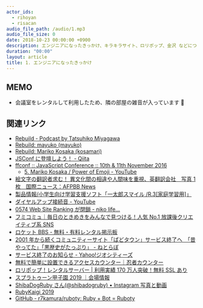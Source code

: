 ```yaml
---
actor_ids:
  - rihoyan
  - risacan
audio_file_path: /audio/1.mp3
audio_file_size: 0
date: 2018-10-23 00:00:00 +0900
description: エンジニアになったきっかけ、キラキラサイト、ロリポップ、金沢 などについて話しています。
duration: "00:00"
layout: article
title: 1. エンジニアになったきっかけ
---
```


## MEMO

- 会議室をレンタルして利用したため、隣の部屋の雑音が入っています 🙇

## 関連リンク

- [Rebuild \- Podcast by Tatsuhiko Miyagawa](https://rebuild.fm/)
- [Rebuild: mayuko \(mayuko\)](https://rebuild.fm/people/mayuko/)
- [Rebuild: Mariko Kosaka \(kosamari\)](https://rebuild.fm/people/kosamari/)
- [JSConf に登壇しよう！ \- Qiita](https://qiita.com/kosamari/items/d1e5adabccb9a0c435f7)
- [ffconf :: JavaScript Conference :: 10th & 11th November 2016](https://2016.ffconf.org/)
  - [5\. Mariko Kosaka / Power of Emoji \- YouTube](https://www.youtube.com/watch?v=9BaLTBTqHmw&list=PLXmT1r4krsTpDoGcdh1baZPIV6DtX9_rX)
- [絵文字の翻訳者求む！ 異文化間の相違や人間味を重視、英翻訳会社　写真 1 枚　国際ニュース：AFPBB News](http://www.afpbb.com/articles/-/3111265)
- [製品情報/小学生向け学習支援ソフト「一太郎スマイル /R\.3\[家庭学習用\]」](https://www.justsystems.com/jp/software/dt/smile_hr3/)
- [ダイヤルアップ接続音 \- YouTube](https://www.youtube.com/watch?v=WflkFUY9pHI)
- [0574 Web Site Ranking が閉鎖 \- niko life\.\.\.](http://niko.hateblo.jp/entry/2014/08/28/143354)
- [フミコミュ｜毎日のときめきをみんなで見つける！人気 No\.1 放課後クリエイティブ系 SNS](https://www.fumi23.com/)
- [ロケット BBS \- 無料・有料レンタル掲示板](https://www.rocketbbs.com/)
- [2001 年から続くコミュニティーサイト「ぱどタウン」サービス終了へ　「昔やってた」「黒歴史がたっぷり」 \- ねとらぼ](http://nlab.itmedia.co.jp/nl/articles/1706/22/news096.html)
- [サービス終了のお知らせ \- Yahoo\!ジオシティーズ](https://info-geocities.yahoo.co.jp/close/index.html)
- [無料で簡単に設置できるアクセスカウンター｜忍者カウンター](https://www.ninja.co.jp/counter/)
- [ロリポップ！レンタルサーバー \| 利用実績 170 万人突破！無料 SSL あり](https://lolipop.jp/)
- [スプラトゥーン甲子園 2019 ｜会場情報](https://site.nicovideo.jp/splatoon2019/venue/)
- [ShibaDogRuby さん\(@shibadogruby\) • Instagram 写真と動画](https://www.instagram.com/shibadogruby/)
- [RubyKaigi 2019](https://rubykaigi.org/2019)
- [GitHub \- r7kamura/ruboty: Ruby \+ Bot = Ruboty](https://github.com/r7kamura/ruboty)
